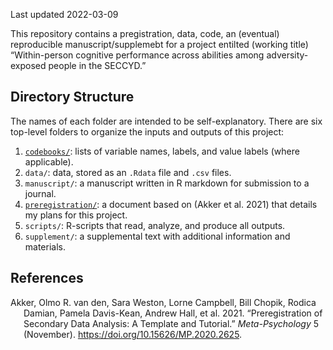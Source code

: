 Last updated 2022-03-09

This repository contains a pregistration, data, code, an (eventual)
reproducible manuscript/supplemebt for a project entilted (working
title) “Within-person cognitive performance across abilities among
adversity-exposed people in the SECCYD.”

## Directory Structure

The names of each folder are intended to be self-explanatory. There are
six top-level folders to organize the inputs and outputs of this
project:

1.  [`codebooks/`](codebooks/README.md): lists of variable names,
    labels, and value labels (where applicable).
2.  `data/`: data, stored as an `.Rdata` file and `.csv` files.
3.  `manuscript/`: a manuscript written in R markdown for submission to
    a journal.
4.  [`preregistration/`](preregistration/README.md): a document based on
    (Akker et al. 2021) that details my plans for this project.
5.  `scripts/`: R-scripts that read, analyze, and produce all outputs.
6.  `supplement/`: a supplemental text with additional information and
    materials.

## References

<div id="refs" class="references csl-bib-body hanging-indent">

<div id="ref-akker2021" class="csl-entry">

Akker, Olmo R. van den, Sara Weston, Lorne Campbell, Bill Chopik, Rodica
Damian, Pamela Davis-Kean, Andrew Hall, et al. 2021. “Preregistration of
Secondary Data Analysis: A Template and Tutorial.” *Meta-Psychology* 5
(November). <https://doi.org/10.15626/MP.2020.2625>.

</div>

</div>
